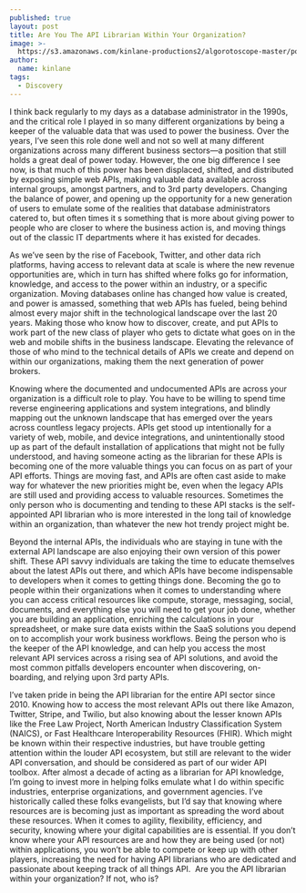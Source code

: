 ```yaml
---
published: true
layout: post
title: Are You The API Librarian Within Your Organization?
image: >-
  https://s3.amazonaws.com/kinlane-productions2/algorotoscope-master/powerlines-power-yellow-collage.jpg
author:
  name: kinlane
tags:
  - Discovery
---
```

I think back regularly to my days as a database administrator in the 1990s, and the critical role I played in so many different organizations by being a keeper of the valuable data that was used to power the business. Over the years, I’ve seen this role done well and not so well at many different organizations across many different business sectors—a position that still holds a great deal of power today. However, the one big difference I see now, is that much of this power has been displaced, shifted, and distributed by exposing simple web APIs, making valuable data available across internal groups, amongst partners, and to 3rd party developers. Changing the balance of power, and opening up the opportunity for a new generation of users to emulate some of the realities that database administrators catered to, but often times it s something that is more about giving power to people who are closer to where the business action is, and moving things out of the classic IT departments where it has existed for decades.  
  
As we’ve seen by the rise of Facebook, Twitter, and other data rich platforms, having access to relevant data at scale is where the new revenue opportunities are, which in turn has shifted where folks go for information, knowledge, and access to the power within an industry, or a specific organization. Moving databases online has changed how value is created, and power is amassed, something that web APIs has fueled, being behind almost every major shift in the technological landscape over the last 20 years. Making those who know how to discover, create, and put APIs to work part of the new class of player who gets to dictate what goes on in the web and mobile shifts in the business landscape. Elevating the relevance of those of who mind to the technical details of APIs we create and depend on within our organizations, making them the next generation of power brokers.  
  
Knowing where the documented and undocumented APIs are across your organization is a difficult role to play. You have to be willing to spend time reverse engineering applications and system integrations, and blindly mapping out the unknown landscape that has emerged over the years across countless legacy projects. APIs get stood up intentionally for a variety of web, mobile, and device integrations, and unintentionally stood up as part of the default installation of applications that might not be fully understood, and having someone acting as the librarian for these APIs is becoming one of the more valuable things you can focus on as part of your API efforts. Things are moving fast, and APIs are often cast aside to make way for whatever the new priorities might be, even when the legacy APIs are still used and providing access to valuable resources. Sometimes the only person who is documenting and tending to these API stacks is the self-appointed API librarian who is more interested in the long tail of knowledge within an organization, than whatever the new hot trendy project might be.  
  
Beyond the internal APIs, the individuals who are staying in tune with the external API landscape are also enjoying their own version of this power shift. These API savvy individuals are taking the time to educate themselves about the latest APIs out there, and which APIs have become indispensable to developers when it comes to getting things done. Becoming the go to people within their organizations when it comes to understanding where you can access critical resources like compute, storage, messaging, social, documents, and everything else you will need to get your job done, whether you are building an application, enriching the calculations in your spreadsheet, or make sure data exists within the SaaS solutions you depend on to accomplish your work business workflows. Being the person who is the keeper of the API knowledge, and can help you access the most relevant API services across a rising sea of API solutions, and avoid the most common pitfalls developers encounter when discovering, on-boarding, and relying upon 3rd party APIs.  
  
I’ve taken pride in being the API librarian for the entire API sector since 2010. Knowing how to access the most relevant APIs out there like Amazon, Twitter, Stripe, and Twilio, but also knowing about the lesser known APIs like the Free Law Project, North American Industry Classification System (NAICS), or Fast Healthcare Interoperability Resources (FHIR). Which might be known within their respective industries, but have trouble getting attention within the louder API ecosystem, but still are relevant to the wider API conversation, and should be considered as part of our wider API toolbox. After almost a decade of acting as a librarian for API knowledge, I’m going to invest more in helping folks emulate what I do within specific industries, enterprise organizations, and government agencies. I’ve historically called these folks evangelists, but I’d say that knowing where resources are is becoming just as important as spreading the word about these resources. When it comes to agility, flexibility, efficiency, and security, knowing where your digital capabilities are is essential. If you don’t know where your API resources are and how they are being used (or not) within applications, you won’t be able to compete or keep up with other players, increasing the need for having API librarians who are dedicated and passionate about keeping track of all things API.  Are you the API librarian within your organization? If not, who is?